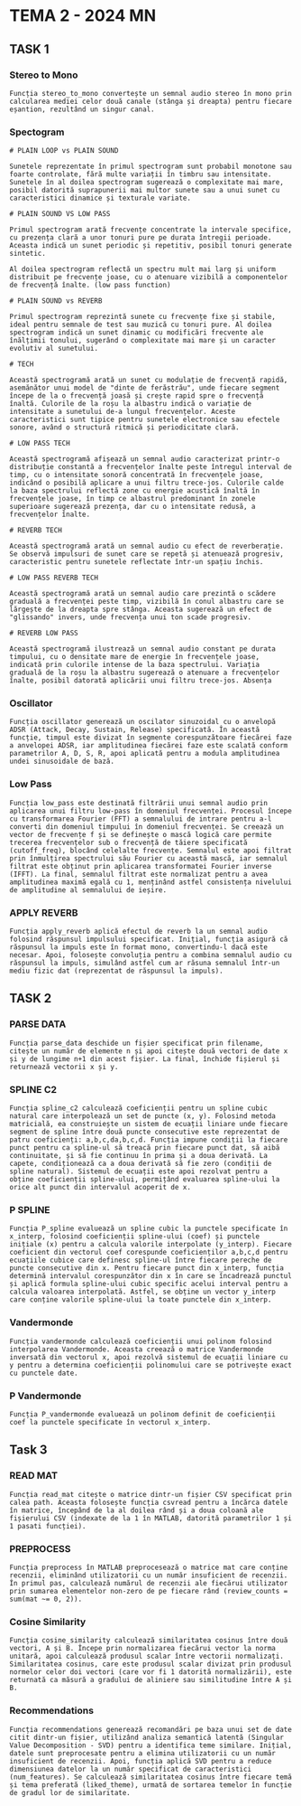 # TEMA 2 - 2024 MN

## TASK 1

### Stereo to Mono
    Funcția stereo_to_mono convertește un semnal audio stereo în mono prin calcularea mediei celor două canale (stânga și dreapta) pentru fiecare eșantion, rezultând un singur canal. 

### Spectogram

    # PLAIN LOOP vs PLAIN SOUND

    Sunetele reprezentate în primul spectrogram sunt probabil monotone sau foarte controlate, fără multe variații în timbru sau intensitate.
    Sunetele în al doilea spectrogram sugerează o complexitate mai mare, posibil datorită suprapunerii mai multor sunete sau a unui sunet cu caracteristici dinamice și texturale variate.

    # PLAIN SOUND VS LOW PASS

    Primul spectrogram arată frecvențe concentrate la intervale specifice, cu prezența clară a unor tonuri pure pe durata întregii perioade. Aceasta indică un sunet periodic și repetitiv, posibil tonuri generate sintetic.

    Al doilea spectrogram reflectă un spectru mult mai larg și uniform distribuit pe frecvențe joase, cu o atenuare vizibilă a componentelor de frecvență înalte. (low pass function)

    # PLAIN SOUND vs REVERB

    Primul spectrogram reprezintă sunete cu frecvențe fixe și stabile, ideal pentru semnale de test sau muzică cu tonuri pure. Al doilea spectrogram indică un sunet dinamic cu modificări frecvente ale înălțimii tonului, sugerând o complexitate mai mare și un caracter evolutiv al sunetului.

    # TECH

    Această spectrogramă arată un sunet cu modulație de frecvență rapidă, asemănător unui model de "dinte de ferăstrău", unde fiecare segment începe de la o frecvență joasă și crește rapid spre o frecvență înaltă. Culorile de la roșu la albastru indică o variație de intensitate a sunetului de-a lungul frecvențelor. Aceste caracteristici sunt tipice pentru sunetele electronice sau efectele sonore, având o structură ritmică și periodicitate clară.

    # LOW PASS TECH

    Această spectrogramă afișează un semnal audio caracterizat printr-o distribuție constantă a frecvențelor înalte peste întregul interval de timp, cu o intensitate sonoră concentrată în frecvențele joase, indicând o posibilă aplicare a unui filtru trece-jos. Culorile calde la baza spectrului reflectă zone cu energie acustică înaltă în frecvențele joase, în timp ce albastrul predominant în zonele superioare sugerează prezența, dar cu o intensitate redusă, a frecvențelor înalte.

    # REVERB TECH

    Această spectrogramă arată un semnal audio cu efect de reverberație. Se observă impulsuri de sunet care se repetă și atenuează progresiv, caracteristic pentru sunetele reflectate într-un spațiu închis. 

    # LOW PASS REVERB TECH

    Această spectrogramă arată un semnal audio care prezintă o scădere graduală a frecvenței peste timp, vizibilă în conul albastru care se lărgește de la dreapta spre stânga. Aceasta sugerează un efect de "glissando" invers, unde frecvența unui ton scade progresiv. 

    # REVERB LOW PASS

    Această spectrogramă ilustrează un semnal audio constant pe durata timpului, cu o densitate mare de energie în frecvențele joase, indicată prin culorile intense de la baza spectrului. Variația graduală de la roșu la albastru sugerează o atenuare a frecvențelor înalte, posibil datorată aplicării unui filtru trece-jos. Absența

### Oscillator

    Funcția oscillator generează un oscilator sinuzoidal cu o anvelopă ADSR (Attack, Decay, Sustain, Release) specificată. În această funcție, timpul este divizat în segmente corespunzătoare fiecărei faze a anvelopei ADSR, iar amplitudinea fiecărei faze este scalată conform parametrilor A, D, S, R, apoi aplicată pentru a modula amplitudinea undei sinusoidale de bază.

### Low Pass

    Funcția low_pass este destinată filtrării unui semnal audio prin aplicarea unui filtru low-pass în domeniul frecvenței. Procesul începe cu transformarea Fourier (FFT) a semnalului de intrare pentru a-l converti din domeniul timpului în domeniul frecvenței. Se creează un vector de frecvențe f și se definește o mască logică care permite trecerea frecvențelor sub o frecvență de tăiere specificată (cutoff_freq), blocând celelalte frecvențe. Semnalul este apoi filtrat prin înmulțirea spectrului său Fourier cu această mască, iar semnalul filtrat este obținut prin aplicarea transformatei Fourier inverse (IFFT). La final, semnalul filtrat este normalizat pentru a avea amplitudinea maximă egală cu 1, menținând astfel consistența nivelului de amplitudine al semnalului de ieșire. 

### APPLY REVERB

    Funcția apply_reverb aplică efectul de reverb la un semnal audio folosind răspunsul impulsului specificat. Inițial, funcția asigură că răspunsul la impuls este în format mono, convertindu-l dacă este necesar. Apoi, folosește convoluția pentru a combina semnalul audio cu răspunsul la impuls, simulând astfel cum ar răsuna semnalul într-un mediu fizic dat (reprezentat de răspunsul la impuls).


## TASK 2

### PARSE DATA

    Funcția parse_data deschide un fișier specificat prin filename, citește un număr de elemente n și apoi citește două vectori de date x și y de lungime n+1 din acest fișier. La final, închide fișierul și returnează vectorii x și y.

### SPLINE C2

    Funcția spline_c2 calculează coeficienții pentru un spline cubic natural care interpolează un set de puncte (x, y). Folosind metoda matricială, ea construiește un sistem de ecuații liniare unde fiecare segment de spline între două puncte consecutive este reprezentat de patru coeficienți: a,b,c,da,b,c,d. Funcția impune condiții la fiecare punct pentru ca spline-ul să treacă prin fiecare punct dat, să aibă continuitate, și să fie continuu în prima și a doua derivată. La capete, condiționează ca a doua derivată să fie zero (condiții de spline natural). Sistemul de ecuații este apoi rezolvat pentru a obține coeficienții spline-ului, permițând evaluarea spline-ului la orice alt punct din intervalul acoperit de x. 

### P SPLINE

    Funcția P_spline evaluează un spline cubic la punctele specificate în x_interp, folosind coeficienții spline-ului (coef) și punctele inițiale (x) pentru a calcula valorile interpolate (y_interp). Fiecare coeficient din vectorul coef corespunde coeficienților a,b,c,d pentru ecuațiile cubice care definesc spline-ul între fiecare pereche de puncte consecutive din x. Pentru fiecare punct din x_interp, funcția determină intervalul corespunzător din x în care se încadrează punctul și aplică formula spline-ului cubic specific acelui interval pentru a calcula valoarea interpolată. Astfel, se obține un vector y_interp care conține valorile spline-ului la toate punctele din x_interp.

### Vandermonde
    
    Funcția vandermonde calculează coeficienții unui polinom folosind interpolarea Vandermonde. Aceasta creează o matrice Vandermonde inversată din vectorul x, apoi rezolvă sistemul de ecuații liniare cu y pentru a determina coeficienții polinomului care se potrivește exact cu punctele date.

### P Vandermonde

    Funcția P_vandermonde evaluează un polinom definit de coeficienții coef la punctele specificate în vectorul x_interp.

## Task 3

### READ MAT

    Funcția read_mat citește o matrice dintr-un fișier CSV specificat prin calea path. Aceasta folosește funcția csvread pentru a încărca datele în matrice, începând de la al doilea rând și a doua coloană ale fișierului CSV (indexate de la 1 în MATLAB, datorită parametrilor 1 și 1 pasati funcției).

### PREPROCESS

    Funcția preprocess în MATLAB preprocesează o matrice mat care conține recenzii, eliminând utilizatorii cu un număr insuficient de recenzii. În primul pas, calculează numărul de recenzii ale fiecărui utilizator prin sumarea elementelor non-zero de pe fiecare rând (review_counts = sum(mat ~= 0, 2)). 

### Cosine Similarity

    Funcția cosine_similarity calculează similaritatea cosinus între două vectori, A și B. Începe prin normalizarea fiecărui vector la norma unitară, apoi calculează produsul scalar între vectorii normalizați. Similaritatea cosinus, care este produsul scalar divizat prin produsul normelor celor doi vectori (care vor fi 1 datorită normalizării), este returnată ca măsură a gradului de aliniere sau similitudine între A și B.

### Recommendations

    Funcția recommendations generează recomandări pe baza unui set de date citit dintr-un fișier, utilizând analiza semantică latentă (Singular Value Decomposition - SVD) pentru a identifica teme similare. Inițial, datele sunt preprocesate pentru a elimina utilizatorii cu un număr insuficient de recenzii. Apoi, funcția aplică SVD pentru a reduce dimensiunea datelor la un număr specificat de caracteristici (num_features). Se calculează similaritatea cosinus între fiecare temă și tema preferată (liked_theme), urmată de sortarea temelor în funcție de gradul lor de similaritate.